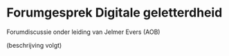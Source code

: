 # Forumgesprek Digitale geletterdheid

Forumdiscussie onder leiding van Jelmer Evers (AOB)

(beschrijving volgt)
